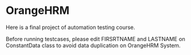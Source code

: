 # OrangeHRM
Here is a final project of automation testing course.

Before running testcases, please edit FIRSRTNAME and LASTNAME on ConstantData class to avoid data duplication on OrangeHRM System.

